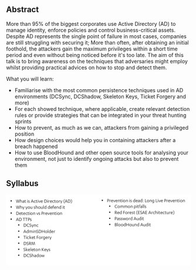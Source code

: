 ## Abstract

More than 95% of the biggest corporates use Active Directory (AD) to  manage identity, enforce policies and control business-critical assets. 
Despite AD represents the single point of failure in most cases, companies are  still struggling with securing it; More than often, after obtaining an  initial foothold, the attackers gain the maximum privileges within a  short time period and even without being noticed before it's too late.
The aim of this talk is to bring awareness on the techniques that  adversaries might employ whilst providing practical advices on how to  stop and detect them.

What you will learn:

* Familiarise  with the most common persistence techniques used in AD environments  (DCSync, DCShadow, Skeleton Keys, Ticket Forgery and more)
*  For each showed technique, where applicable, create relevant detection rules or  provide strategies that can be integrated in your threat hunting sprints
* How to prevent, as much as we can, attackers from gaining a privileged position
* How design choices would help you in containing attackers after a breach happened
* How to use BloodHound and other open source tools for analysing your  environment, not just to identify ongoing attacks but also to prevent  them

## Syllabus

![image-20200627141224802](assets/image-20200627141224802.png)